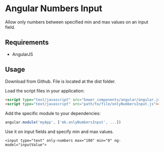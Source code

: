 # Angular Numbers Input

Allow only numbers between specified min and max values on an input field.

## Requirements

- AngularJS

## Usage


Download from Github. File is located at the dist folder.


Load the script files in your application:

```html
<script type="text/javascript" src="bower_components/angular/angular.js"></script>
<script type="text/javascript" src="path/to/file/onlyNumbersInput.js"></script>
```

Add the specific module to your dependencies:

```javascript
angular.module('myApp', ['mk.onlyNumbersInput', ...])
```

Use it on input fields and specify min and max values.

```
<input type="text" only-numbers max="100" min="0" ng-model="inputValue">
```


